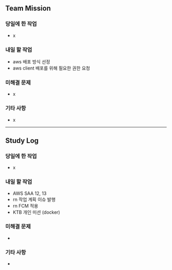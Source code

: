 ## Team Mission

### 당일에 한 작업
- x

### 내일 할 작업
- aws 배포 방식 선정
- aws client 배포를 위해 필요한 권한 요청

### 미해결 문제
- x

### 기타 사항
- x

--------
## Study Log

### 당일에 한 작업
- x

### 내일 할 작업
- AWS SAA 12, 13
- rn 작업 계획 이슈 발행
- rn FCM 적용
- KTB 개인 미션 (docker)

### 미해결 문제
-

### 기타 사항
-

